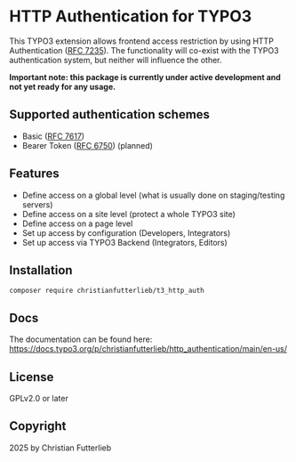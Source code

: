 # HTTP Authentication for TYPO3

This TYPO3 extension allows frontend access restriction by using HTTP
Authentication ([RFC 7235](https://datatracker.ietf.org/doc/html/rfc7235)). The
functionality will co-exist with the TYPO3 authentication system, but neither
will influence the other.

**Important note: this package is currently under active development and not yet
ready for any usage.**

## Supported authentication schemes

* Basic ([RFC 7617](https://datatracker.ietf.org/doc/html/rfc7617))
* Bearer Token ([RFC 6750](https://datatracker.ietf.org/doc/html/rfc6750)) (planned)

## Features

* Define access on a global level (what is usually done on staging/testing servers)
* Define access on a site level (protect a whole TYPO3 site)
* Define access on a page level
* Set up access by configuration (Developers, Integrators)
* Set up access via TYPO3 Backend (Integrators, Editors)

## Installation

```
composer require christianfutterlieb/t3_http_auth
```

## Docs

The documentation can be found here:
https://docs.typo3.org/p/christianfutterlieb/http_authentication/main/en-us/

## License

GPLv2.0 or later

## Copyright

2025 by Christian Futterlieb
